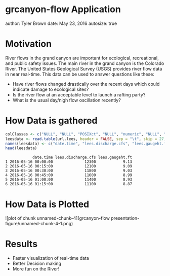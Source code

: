 grcanyon-flow Application
========================================================
author: Tyler Brown
date: May 23, 2016
autosize: true

Motivation
========================================================

River flows in the grand canyon are important for ecological, recreational, and public safety issues. The main river in the grand canyon is the Colorado River. The United States Geological Survey (USGS) provides river flow data in near real-time. This data can be used to answer questions like these:

- Have river flows changed drastically over the recent days which could indicate damage to ecological sites?
- Is the river flow at an acceptable level to launch a rafting party?
- What is the usual day/nigh flow oscillation recently?

How Data is gathered
========================================================




```r
colClasses <- c("NULL", "NULL", "POSIXct", "NULL", "numeric", "NULL", "numeric", "NULL")
leesdata <- read.table(url.lees, header = FALSE, sep = "\t", skip = 27, colClasses = colClasses)
names(leesdata) <- c("date.time", "lees.discharge.cfs", "lees.gaugeht.ft")
head(leesdata)
```

```
            date.time lees.discharge.cfs lees.gaugeht.ft
1 2016-05-16 00:00:00              12300            9.13
2 2016-05-16 00:15:00              12100            9.09
3 2016-05-16 00:30:00              11800            9.03
4 2016-05-16 00:45:00              11600            8.99
5 2016-05-16 01:00:00              11400            8.93
6 2016-05-16 01:15:00              11100            8.87
```

How Data is Plotted
========================================================



![plot of chunk unnamed-chunk-4](grcanyon-flow presentation-figure/unnamed-chunk-4-1.png)


Results
========================================================

* Faster visualization of real-time data
* Better Decision making
* More fun on the River!
